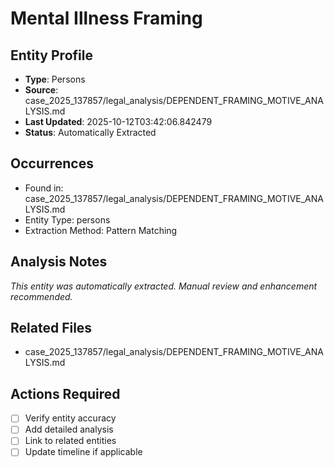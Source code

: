 # Mental Illness Framing

## Entity Profile
- **Type**: Persons
- **Source**: case_2025_137857/legal_analysis/DEPENDENT_FRAMING_MOTIVE_ANALYSIS.md
- **Last Updated**: 2025-10-12T03:42:06.842479
- **Status**: Automatically Extracted

## Occurrences
- Found in: case_2025_137857/legal_analysis/DEPENDENT_FRAMING_MOTIVE_ANALYSIS.md
- Entity Type: persons
- Extraction Method: Pattern Matching

## Analysis Notes
*This entity was automatically extracted. Manual review and enhancement recommended.*

## Related Files
- case_2025_137857/legal_analysis/DEPENDENT_FRAMING_MOTIVE_ANALYSIS.md

## Actions Required
- [ ] Verify entity accuracy
- [ ] Add detailed analysis
- [ ] Link to related entities
- [ ] Update timeline if applicable
